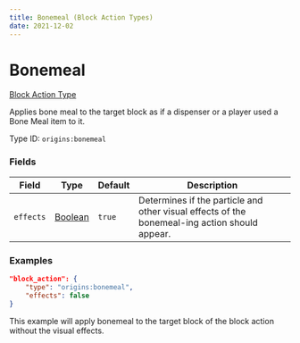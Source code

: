 ```yaml
---
title: Bonemeal (Block Action Types)
date: 2021-12-02
---
```


# Bonemeal

[Block Action Type](../block_action_types.md)

Applies bone meal to the target block as if a dispenser or a player used a Bone Meal item to it.

Type ID: `origins:bonemeal`


### Fields

Field | Type | Default | Description
------|------|---------|------------
`effects` | [Boolean](../data_types/boolean.md) | `true` | Determines if the particle and other visual effects of the bonemeal-ing action should appear.


### Examples

```json
"block_action": {
    "type": "origins:bonemeal",
    "effects": false
}
```

This example will apply bonemeal to the target block of the block action without the visual effects.
